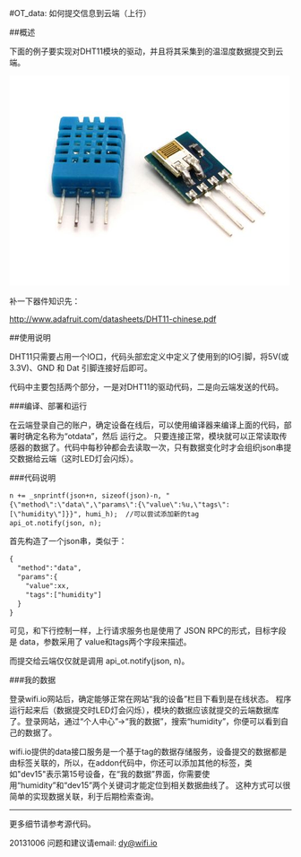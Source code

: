 ﻿#OT_data: 如何提交信息到云端（上行）


##概述

下面的例子要实现对DHT11模块的驱动，并且将其采集到的温湿度数据提交到云端。

![dht11](../../addons_img/dht11.jpg?raw=true)

补一下器件知识先：

http://www.adafruit.com/datasheets/DHT11-chinese.pdf

##使用说明

DHT11只需要占用一个IO口，代码头部宏定义中定义了使用到的IO引脚，将5V(或3.3V)、GND 和 Dat 引脚连接好后即可。

代码中主要包括两个部分，一是对DHT11的驱动代码，二是向云端发送的代码。


###编译、部署和运行

在云端登录自己的账户，确定设备在线后，可以使用编译器来编译上面的代码，部署时确定名称为“otdata”，然后 运行之。
只要连接正常，模块就可以正常读取传感器的数据了。代码中每秒钟都会去读取一次，只有数据变化时才会组织json串提交数据给云端（这时LED灯会闪烁）。

###代码说明

	n += _snprintf(json+n, sizeof(json)-n, "{\"method\":\"data\",\"params\":{\"value\":%u,\"tags\":[\"humidity\"]}}", humi_h); 	//可以尝试添加新的tag
	api_ot.notify(json, n);

首先构造了一个json串，类似于：

	{
	  "method":"data",
	  "params":{
	    "value":xx,
	    "tags":["humidity"]
	  }
	}

可见，和下行控制一样，上行请求服务也是使用了 JSON RPC的形式，目标字段是 data，参数采用了 value和tags两个字段来描述。

而提交给云端仅仅就是调用 api_ot.notify(json, n)。

###我的数据

登录wifi.io网站后，确定能够正常在网站“我的设备”栏目下看到是在线状态。
程序运行起来后（数据提交时LED灯会闪烁），模块的数据应该就提交的云端数据库了。登录网站，通过“个人中心”->“我的数据”，搜索“humidity”，你便可以看到自己的数据了。

wifi.io提供的data接口服务是一个基于tag的数据存储服务，设备提交的数据都是由标签关联的，所以，在addon代码中，你还可以添加其他的标签，类如"dev15"表示第15号设备，在“我的数据”界面，你需要使用“humidity”和“dev15”两个关键词才能定位到相关数据曲线了。
这种方式可以很简单的实现数据关联，利于后期检索查询。


****


更多细节请参考源代码。

20131006
问题和建议请email: dy@wifi.io 

